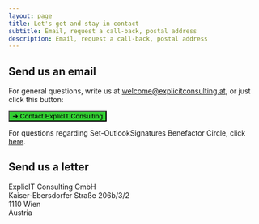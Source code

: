 ```yaml
---
layout: page
title: Let's get and stay in contact
subtitle: Email, request a call-back, postal address
description: Email, request a call-back, postal address
---
```


<h2>Send us an email</h2>
<p>For general questions, write us at <a href="mailto:welcome@explicitconsulting.at">welcome@explicitconsulting.at</a>, or just click this button:</p>

<p><a href="mailto:welcome@explicitconsulting.at"><button class="button mtrcs-external-link is-link is-normal is-hover has-text-black has-text-weight-bold" style="background-color: limegreen">➔ Contact ExplicIT Consulting</button></a></p>

<p>For questions regarding Set-OutlookSignatures Benefactor Circle, click <a href="/open-source/set-outlooksignatures">here</a>.</p>

<h2>Send us a letter</h2>
<p>ExplicIT Consulting GmbH<br>Kaiser-Ebersdorfer Straße 206b/3/2<br>1110 Wien<br>Austria</p>
